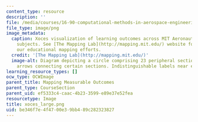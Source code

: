 ```yaml
---
content_type: resource
description: ''
file: /media/courses/16-90-computational-methods-in-aerospace-engineering-spring-2014/be346f7e4f4700e39bb489c282323827_xoces_large.png
file_type: image/png
image_metadata:
  caption: Xoces visualization of learning outcomes across MIT Aeronautics and Astronautics
    subjects. See [The Mapping Lab](http://mapping.mit.edu/) website for more about
    our educational mapping efforts.
  credit: '[The Mapping Lab](http://mapping.mit.edu/)'
  image-alt: Diagram depicting a circle comprising 23 peripheral sections, white curved
    arrows connecting certain sections. Indistinguishable labels near each section.
learning_resource_types: []
ocw_type: OCWImage
parent_title: Mapping Measurable Outcomes
parent_type: CourseSection
parent_uid: ef5333c4-caac-4b23-3599-e89e37e52fea
resourcetype: Image
title: xoces_large.png
uid: be346f7e-4f47-00e3-9bb4-89c282323827
---
```


